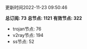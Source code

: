 更新时间2022-11-23 09:50:46

**总订阅: 73**
**总节点: 1121**
**有效节点: 322**
- trojan节点: 76
- v2ray节点: 194
- ss节点: 52
